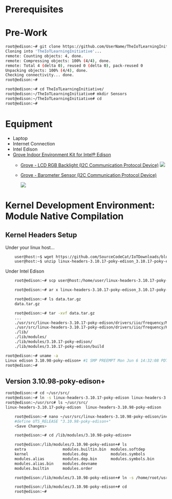 # Prerequisites

# Pre-Work

```sh
root@edison:~# git clone https://github.com/UserName/TheIoTLearningInitiative.git
Cloning into 'TheIoTLearningInitiative'...
remote: Counting objects: 4, done.
remote: Compressing objects: 100% (4/4), done.
remote: Total 4 (delta 0), reused 0 (delta 0), pack-reused 0
Unpacking objects: 100% (4/4), done.
Checking connectivity... done.
root@edison:~# 
```

```sh
root@edison:~# cd TheIoTLearningInitiative/
root@edison:~/TheIoTLearningInitiative# mkdir Sensors
root@edison:~/TheIoTLearningInitiative# cd
root@edison:~# 
```

# Equipment

- Laptop
- Internet Connection
- Intel Edison
- [Grove Indoor Environment Kit for Intel® Edison](https://www.seeedstudio.com/item_detail.html?p_id=2427) 
  - [Grove - LCD RGB Backlight (I2C Communication Protocol Device)](http://www.seeedstudio.com/wiki/Grove_-_LCD_RGB_Backlight)
    ![](http://www.seeedstudio.com/wiki/images/thumb/0/03/Serial_LEC_RGB_Backlight_Lcd.jpg/500px-Serial_LEC_RGB_Backlight_Lcd.jpg)
  - [Grove - Barometer Sensor (I2C Communication Protocol Device)](http://www.seeedstudio.com/wiki/Grove_-_Barometer_Sensor)
 
     ![](http://www.seeedstudio.com/wiki/images/thumb/e/e7/Grove-Barometer.jpg/300px-Grove-Barometer.jpg)

# Kernel Development Environment: Module Native Compilation

## Kernel Headers Setup

Under your linux host...

```sh
    user@host:~$ wget https://github.com/SourceCodeCat/IoTDownloads/blob/master/linux-headers-3.10.17-poky-edison_3.10.17-poky-edison-1_i386.deb
    user@host:~$ unzip linux-headers-3.10.17-poky-edison_3.10.17-poky-edison-1_i386.deb.zip
```

Under Intel Edison

```sh
    root@edison:~# scp user@host:/home/user/linux-headers-3.10.17-poky-edison_3.10.17-poky-edison-1_i386.deb .
```
```sh
    root@edison:~# ar x linux-headers-3.10.17-poky-edison_3.10.17-poky-edison-1_i386.deb
```

```sh
    root@edison:~# ls data.tar.gz 
    data.tar.gz
```

```sh
    root@edison:~# tar -xvf data.tar.gz
    ...
    ./usr/src/linux-headers-3.10.17-poky-edison/drivers/iio/frequency/Makefile
    ./usr/src/linux-headers-3.10.17-poky-edison/drivers/iio/frequency/Kconfig
    ./lib/
    ./lib/modules/
    ./lib/modules/3.10.17-poky-edison/
    ./lib/modules/3.10.17-poky-edison/build
```

```sh
root@edison:~# uname -a
Linux edison 3.10.98-poky-edison+ #1 SMP PREEMPT Mon Jun 6 14:32:08 PDT 2016 i6x
root@edison:~# 
```

## Version 3.10.98-poky-edison+

```sh
root@edison:~# cd ~/usr/src/
root@edison:~# ln -s linux-headers-3.10.17-poky-edison linux-headers-3.10.98-poky-edison
root@edison:~/usr/src# ls ~/usr/src/                                            
linux-headers-3.10.17-poky-edison  linux-headers-3.10.98-poky-edison
```

```sh
    root@edison:~# nano ~/usr/src/linux-headers-3.10.98-poky-edison/include/generated/utsrelease.h
    #define UTS_RELEASE "3.10.98-poky-edison+"
    <Save Changes>
```

```sh
    root@edison:~# cd /lib/modules/3.10.98-poky-edison+
```

```sh
    root@edison:/lib/modules/3.10.98-poky-edison+# ls
    extra                modules.builtin.bin  modules.softdep
    kernel               modules.dep          modules.symbols
    modules.alias        modules.dep.bin      modules.symbols.bin
    modules.alias.bin    modules.devname
    modules.builtin      modules.order
```

```sh
    root@edison:/lib/modules/3.10.98-poky-edison+# ln -s /home/root/usr/src/linux-headers-3.10.98-poky-edison build
```

```sh
    root@edison:/lib/modules/3.10.98-poky-edison+# cd
    root@edison:~# 
```
